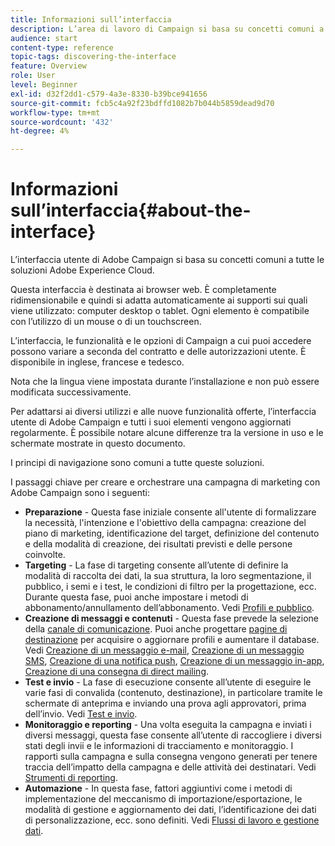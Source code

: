 ```yaml
---
title: Informazioni sull’interfaccia
description: L’area di lavoro di Campaign si basa su concetti comuni a tutte le soluzioni Adobe Experience Cloud.
audience: start
content-type: reference
topic-tags: discovering-the-interface
feature: Overview
role: User
level: Beginner
exl-id: d32f2dd1-c579-4a3e-8330-b39bce941656
source-git-commit: fcb5c4a92f23bdffd1082b7b044b5859dead9d70
workflow-type: tm+mt
source-wordcount: '432'
ht-degree: 4%

---
```


# Informazioni sull’interfaccia{#about-the-interface}

L’interfaccia utente di Adobe Campaign si basa su concetti comuni a tutte le soluzioni Adobe Experience Cloud.

Questa interfaccia è destinata ai browser web. È completamente ridimensionabile e quindi si adatta automaticamente ai supporti sui quali viene utilizzato: computer desktop o tablet. Ogni elemento è compatibile con l’utilizzo di un mouse o di un touchscreen.

L’interfaccia, le funzionalità e le opzioni di Campaign a cui puoi accedere possono variare a seconda del contratto e delle autorizzazioni utente. È disponibile in inglese, francese e tedesco.

Nota che la lingua viene impostata durante l’installazione e non può essere modificata successivamente.

Per adattarsi ai diversi utilizzi e alle nuove funzionalità offerte, l’interfaccia utente di Adobe Campaign e tutti i suoi elementi vengono aggiornati regolarmente. È possibile notare alcune differenze tra la versione in uso e le schermate mostrate in questo documento.

I principi di navigazione sono comuni a tutte queste soluzioni.

I passaggi chiave per creare e orchestrare una campagna di marketing con Adobe Campaign sono i seguenti:

* **Preparazione** - Questa fase iniziale consente all&#39;utente di formalizzare la necessità, l&#39;intenzione e l&#39;obiettivo della campagna: creazione del piano di marketing, identificazione del target, definizione del contenuto e della modalità di creazione, dei risultati previsti e delle persone coinvolte.
* **Targeting** - La fase di targeting consente all’utente di definire la modalità di raccolta dei dati, la sua struttura, la loro segmentazione, il pubblico, i semi e i test, le condizioni di filtro per la progettazione, ecc. Durante questa fase, puoi anche impostare i metodi di abbonamento/annullamento dell’abbonamento. Vedi [Profili e pubblico](../../audiences/using/about-profiles.md).
* **Creazione di messaggi e contenuti** - Questa fase prevede la selezione della [canale di comunicazione](../../channels/using/get-started-communication-channels.md). Puoi anche progettare [pagine di destinazione](../../channels/using/getting-started-with-landing-pages.md) per acquisire o aggiornare profili e aumentare il database. Vedi [Creazione di un messaggio e-mail](../../channels/using/creating-an-email.md), [Creazione di un messaggio SMS](../../channels/using/creating-an-sms-message.md), [Creazione di una notifica push](../../channels/using/preparing-and-sending-a-push-notification.md), [Creazione di un messaggio in-app](../../channels/using/about-in-app-messaging.md), [Creazione di una consegna di direct mailing](../../channels/using/creating-the-direct-mail.md).
* **Test e invio** - La fase di esecuzione consente all’utente di eseguire le varie fasi di convalida (contenuto, destinazione), in particolare tramite le schermate di anteprima e inviando una prova agli approvatori, prima dell’invio. Vedi [Test e invio](../../sending/using/get-started-sending-messages.md).
* **Monitoraggio e reporting** - Una volta eseguita la campagna e inviati i diversi messaggi, questa fase consente all’utente di raccogliere i diversi stati degli invii e le informazioni di tracciamento e monitoraggio. I rapporti sulla campagna e sulla consegna vengono generati per tenere traccia dell’impatto della campagna e delle attività dei destinatari. Vedi [Strumenti di reporting](../../reporting/using/about-dynamic-reports.md).
* **Automazione** - In questa fase, fattori aggiuntivi come i metodi di implementazione del meccanismo di importazione/esportazione, le modalità di gestione e aggiornamento dei dati, l’identificazione dei dati di personalizzazione, ecc. sono definiti. Vedi [Flussi di lavoro e gestione dati](../../automating/using/get-started-workflows.md).
